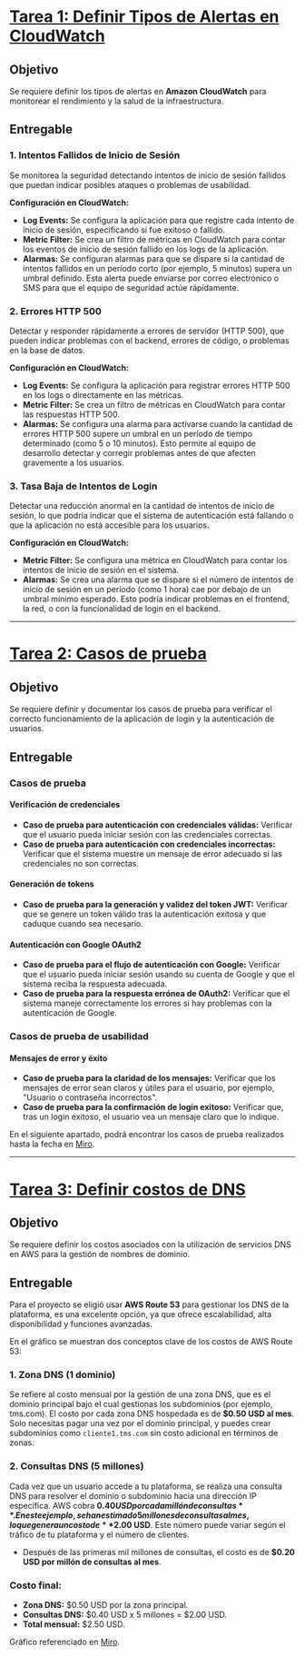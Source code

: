 # [Tarea 1: Definir Tipos de Alertas en CloudWatch](https://miro.com/app/board/uXjVLHLyKvA=/?openCardPanel=3458764606331717301)

## Objetivo
Se requiere definir los tipos de alertas en **Amazon CloudWatch** para monitorear el rendimiento y la salud de la infraestructura.

## Entregable

### 1. Intentos Fallidos de Inicio de Sesión
Se monitorea la seguridad detectando intentos de inicio de sesión fallidos que puedan indicar posibles ataques o problemas de usabilidad.

**Configuración en CloudWatch:**
- **Log Events:** Se configura la aplicación para que registre cada intento de inicio de sesión, especificando si fue exitoso o fallido.
- **Metric Filter:** Se crea un filtro de métricas en CloudWatch para contar los eventos de inicio de sesión fallido en los logs de la aplicación.
- **Alarmas:** Se configuran alarmas para que se dispare si la cantidad de intentos fallidos en un período corto (por ejemplo, 5 minutos) supera un umbral definido. Esta alerta puede enviarse por correo electrónico o SMS para que el equipo de seguridad actúe rápidamente.

### 2. Errores HTTP 500
Detectar y responder rápidamente a errores de servidor (HTTP 500), que pueden indicar problemas con el backend, errores de código, o problemas en la base de datos.

**Configuración en CloudWatch:**
- **Log Events:** Se configura la aplicación para registrar errores HTTP 500 en los logs o directamente en las métricas.
- **Metric Filter:** Se crea un filtro de métricas en CloudWatch para contar las respuestas HTTP 500.
- **Alarmas:** Se configura una alarma para activarse cuando la cantidad de errores HTTP 500 supere un umbral en un período de tiempo determinado (como 5 o 10 minutos). Esto permite al equipo de desarrollo detectar y corregir problemas antes de que afecten gravemente a los usuarios.

### 3. Tasa Baja de Intentos de Login
Detectar una reducción anormal en la cantidad de intentos de inicio de sesión, lo que podría indicar que el sistema de autenticación está fallando o que la aplicación no está accesible para los usuarios.

**Configuración en CloudWatch:**
- **Metric Filter:** Se configura una métrica en CloudWatch para contar los intentos de inicio de sesión en el sistema.
- **Alarmas:** Se crea una alarma que se dispare si el número de intentos de inicio de sesión en un período (como 1 hora) cae por debajo de un umbral mínimo esperado. Esto podría indicar problemas en el frontend, la red, o con la funcionalidad de login en el backend.

---

# [Tarea 2: Casos de prueba](https://miro.com/app/board/uXjVLHLyKvA=/?openCardPanel=3458764606331717299)

## Objetivo
Se requiere definir y documentar los casos de prueba para verificar el correcto funcionamiento de la aplicación de login y la autenticación de usuarios.

## Entregable

### Casos de prueba

#### Verificación de credenciales
- **Caso de prueba para autenticación con credenciales válidas:** Verificar que el usuario pueda iniciar sesión con las credenciales correctas.
- **Caso de prueba para autenticación con credenciales incorrectas:** Verificar que el sistema muestre un mensaje de error adecuado si las credenciales no son correctas.

#### Generación de tokens
- **Caso de prueba para la generación y validez del token JWT:** Verificar que se genere un token válido tras la autenticación exitosa y que caduque cuando sea necesario.

#### Autenticación con Google OAuth2
- **Caso de prueba para el flujo de autenticación con Google:** Verificar que el usuario pueda iniciar sesión usando su cuenta de Google y que el sistema reciba la respuesta adecuada.
- **Caso de prueba para la respuesta errónea de OAuth2:** Verificar que el sistema maneje correctamente los errores si hay problemas con la autenticación de Google.

### Casos de prueba de usabilidad

#### Mensajes de error y éxito
- **Caso de prueba para la claridad de los mensajes:** Verificar que los mensajes de error sean claros y útiles para el usuario, por ejemplo, "Usuario o contraseña incorrectos".
- **Caso de prueba para la confirmación de login exitoso:** Verificar que, tras un login exitoso, el usuario vea un mensaje claro que lo indique.

En el siguiente apartado, podrá encontrar los casos de prueba realizados hasta la fecha en [Miro](https://miro.com/app/board/uXjVLHLyKvA=/?moveToWidget=3458764606868436391&cot=10).


---

# [Tarea 3: Definir costos de DNS](https://miro.com/app/board/uXjVLHLyKvA=/?openCardPanel=3458764606335829816)

## Objetivo
Se requiere definir los costos asociados con la utilización de servicios DNS en AWS para la gestión de nombres de dominio.

## Entregable
Para el proyecto se eligió usar **AWS Route 53** para gestionar los DNS de la plataforma, es una excelente opción, ya que ofrece escalabilidad, alta disponibilidad y funciones avanzadas.

En el gráfico se muestran dos conceptos clave de los costos de AWS Route 53:

### 1. Zona DNS (1 dominio)
Se refiere al costo mensual por la gestión de una zona DNS, que es el dominio principal bajo el cual gestionas los subdominios (por ejemplo, tms.com). El costo por cada zona DNS hospedada es de **$0.50 USD al mes**. Solo necesitas pagar una vez por el dominio principal, y puedes crear subdominios como `cliente1.tms.com` sin costo adicional en términos de zonas.

### 2. Consultas DNS (5 millones)
Cada vez que un usuario accede a tu plataforma, se realiza una consulta DNS para resolver el dominio o subdominio hacia una dirección IP específica. AWS cobra **$0.40 USD por cada millón de consultas**. En este ejemplo, se han estimado 5 millones de consultas al mes, lo que genera un costo de **$2.00 USD**. Este número puede variar según el tráfico de tu plataforma y el número de clientes.

- Después de las primeras mil millones de consultas, el costo es de **$0.20 USD por millón de consultas al mes**.

### Costo final:
- **Zona DNS:** $0.50 USD por la zona principal.
- **Consultas DNS:** $0.40 USD x 5 millones = $2.00 USD.
- **Total mensual:** $2.50 USD.

Gráfico referenciado en [Miro](https://miro.com/app/board/uXjVLHLyKvA=/?moveToWidget=3458764606336517211&cot=14).

